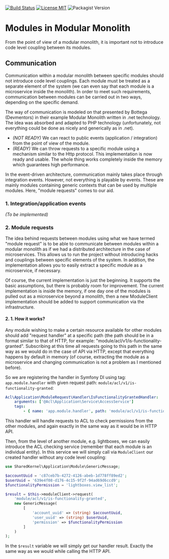 [![Build Status](https://travis-ci.com/landingi/modular-monolith-bundle.svg?branch=master)](https://travis-ci.com/landingi/modular-monolith-bundle)
[![License MIT](https://img.shields.io/apm/l/vim-mode.svg)](https://opensource.org/licenses/MIT)
![Packagist Version](https://img.shields.io/packagist/v/landingi/event-store-bundle)

# Modules in Modular Monolith
From the point of view of a modular monolith, it is important not to introduce code level coupling between its modules.

## Communication

Communication within a modular monolith between specific modules should not introduce code level couplings. Each module must be treated as a separate element of the system (we can even say that each module is a microservice inside the monolith). In order to meet such requirements, communication between modules can be carried out in two ways, depending on the specific demand.

The way of communication is modeled on that presented by Bottega (Devmentors) in their example Modular Monolith written in .net technology. The idea was absorbed and adapted to PHP technology (unfortunately, not everything could be done as nicely and generically as in .net).

- *(NOT READY)* We can react to public events (application / integration) from the point of view of the module.
- *(READY)* We can throw requests to a specific module using a mechanism similar to the Http protocol. This implementation is now ready and usable. The whole thing works completely inside the memory which guarantees high performance.

In the event-driven architecture, communication mainly takes place through integration events. However, not everything is playable by events. These are mainly modules containing generic contexts that can be used by multiple modules. Here, "module requests" comes to our aid.

### 1. Integration/application events

*(To be implemented)*

### 2. Module requests

The idea behind requests between modules using what we have termed "module request" is to be able to communicate between modules within a modular monolith as if we had a distributed architecture in the case of microservices. This allows us to run the project without introducing hacks and couplings between specific elements of the system. In addition, the implementation allows you to easily extract a specific module as a microservice, if necessary.

Of course, the current implementation is just the beginning. It supports the basic assumptions, but there is probably room for improvement. The current implementation is inside the memory, if one day one of the modules is pulled out as a microservice beyond a monolith, then a new ModuleClient implementation should be added to support communication via the infrastructure.

#### 2. 1. How it works?

Any module wishing to make a certain resource available for other modules should add "request handler" at a specific path (the path should be in a format similar to that of HTTP, for example: "module/acl/v1/is-functionality-granted". Subscribing at this time all requests going to this path in the same way as we would do in the case of API via HTTP, except that everything happens by default in memory (of course, extracting the module as a microservice and changing communication is not a problem as I mentioned before).

So we are registering the handler in Symfony DI using tag: `app.module.handler` with given request path: `module/acl/v1/is-functionality-granted`:

```yaml
Acl\Application\ModuleRequest\Handler\IsFunctionalityGrantedHandler:
    arguments: ['@Acl\Application\Service\AccessService']
    tags:
        - { name: 'app.module.handler', path: 'module/acl/v1/is-functionality-granted' }
```

This handler will handle requests to ACL to check permissions from the other modules, and again exactly in the same way as it would be in HTTP API.

Then, from the level of another module, e.g. lightboxes, we can easily introduce the ACL checking service (remember that each module is an individual entity). In this service we will simply call via `ModuleClient` our created handler without any code level coupling:

```php
use SharedKernel\Application\Module\GenericMessage;

$accountUuid = 'c87ceb7b-4272-4126-abeb-1d778ff89ed2';
$userUuid = '639e4f08-d176-4c15-9f2f-94ad69d6ccd9';
$functionalityPermission = 'lightboxes.view_list';

$result = $this->moduleClient->request(
    'module/acl/v1/is-functionality-granted',
    new GenericMessage(
        [
            'account_uuid' => (string) $accountUuid,
            'user_uuid' => (string) $userUuid,
            'permission' => $functionalityPermission
        ]
    )
);
```

In the `$result` variable we will simply get our handler result. Exactly the same way as we would while calling the HTTP API.
